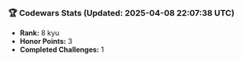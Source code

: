 ### 🏆 Codewars Stats (Updated: 2025-04-08 22:07:38 UTC)

- **Rank:** 8 kyu
- **Honor Points:** 3
- **Completed Challenges:** 1
